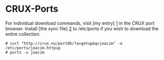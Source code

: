# CRUX-Ports

For individual download commands, visit [my entry] [1] in the CRUX port
browser. Install [the sync file] [2] to /etc/ports if you wish to download
the entire collection.

```
# curl "http://crux.nu/portdb/?a=getup&q=joacim" -o /etc/ports/joacim.httpup
# ports -u joacim
```

[1]: http://crux.nu/portdb/?a=repo&q=joacim
[2]: http://crux.nu/portdb/?a=getup&q=joacim
